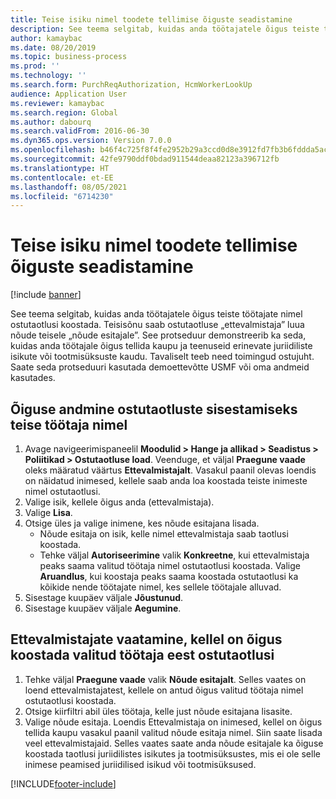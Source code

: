 ```yaml
---
title: Teise isiku nimel toodete tellimise õiguste seadistamine
description: See teema selgitab, kuidas anda töötajatele õigus teiste töötajate nimel ostutaotlusi koostada.
author: kamaybac
ms.date: 08/20/2019
ms.topic: business-process
ms.prod: ''
ms.technology: ''
ms.search.form: PurchReqAuthorization, HcmWorkerLookUp
audience: Application User
ms.reviewer: kamaybac
ms.search.region: Global
ms.author: dabourq
ms.search.validFrom: 2016-06-30
ms.dyn365.ops.version: Version 7.0.0
ms.openlocfilehash: b46f4c725f8f4fe2952b29a3ccd0d8e3912fd7fb3b6fddda5ac4a436ce9c1c77
ms.sourcegitcommit: 42fe9790ddf0bdad911544deaa82123a396712fb
ms.translationtype: HT
ms.contentlocale: et-EE
ms.lasthandoff: 08/05/2021
ms.locfileid: "6714230"
---
```

# <a name="set-up-permissions-for-ordering-products-on-behalf-of-someone-else"></a>Teise isiku nimel toodete tellimise õiguste seadistamine

[!include [banner](../../includes/banner.md)]

See teema selgitab, kuidas anda töötajatele õigus teiste töötajate nimel ostutaotlusi koostada. Teisisõnu saab ostutaotluse „ettevalmistaja” luua nõude teisele „nõude esitajale”. See protseduur demonstreerib ka seda, kuidas anda töötajale õigus tellida kaupu ja teenuseid erinevate juriidiliste isikute või tootmisüksuste kaudu. Tavaliselt teeb need toimingud ostujuht. Saate seda protseduuri kasutada demoettevõtte USMF või oma andmeid kasutades.


## <a name="grant-permission-to-enter-purchase-requisitions-on-behalf-of-another-worker"></a>Õiguse andmine ostutaotluste sisestamiseks teise töötaja nimel
1. Avage navigeerimispaneelil **Moodulid > Hange ja allikad > Seadistus > Poliitikad > Ostutaotluse load**. Veenduge, et väljal **Praegune vaade** oleks määratud väärtus **Ettevalmistajalt**. Vasakul paanil olevas loendis on näidatud inimesed, kellele saab anda loa koostada teiste inimeste nimel ostutaotlusi.  
2. Valige isik, kellele õigus anda (ettevalmistaja).
3. Valige **Lisa**.
4. Otsige üles ja valige inimene, kes nõude esitajana lisada.
    - Nõude esitaja on isik, kelle nimel ettevalmistaja saab taotlusi koostada.  
    - Tehke väljal **Autoriseerimine** valik **Konkreetne**, kui ettevalmistaja peaks saama valitud töötaja nimel ostutaotlusi koostada. Valige **Aruandlus**, kui koostaja peaks saama koostada ostutaotlusi ka kõikide nende töötajate nimel, kes sellele töötajale alluvad.  
5. Sisestage kuupäev väljale **Jõustunud**.
6. Sisestage kuupäev väljale **Aegumine**.

## <a name="view-preparers-who-have-permission-to-create-purchase-requisitions-for-a-selected-worker"></a>Ettevalmistajate vaatamine, kellel on õigus koostada valitud töötaja eest ostutaotlusi
1. Tehke väljal **Praegune vaade** valik **Nõude esitajalt**. Selles vaates on loend ettevalmistajatest, kellele on antud õigus valitud töötaja nimel ostutaotlusi koostada.  
2. Otsige kiirfiltri abil üles töötaja, kelle just nõude esitajana lisasite.
3. Valige nõude esitaja. Loendis Ettevalmistaja on inimesed, kellel on õigus tellida kaupu vasakul paanil valitud nõude esitaja nimel.  Siin saate lisada veel ettevalmistajaid. Selles vaates saate anda nõude esitajale ka õiguse koostada taotlusi juriidilistes isikutes ja tootmisüksustes, mis ei ole selle inimese peamised juriidilised isikud või tootmisüksused.  



[!INCLUDE[footer-include](../../../includes/footer-banner.md)]